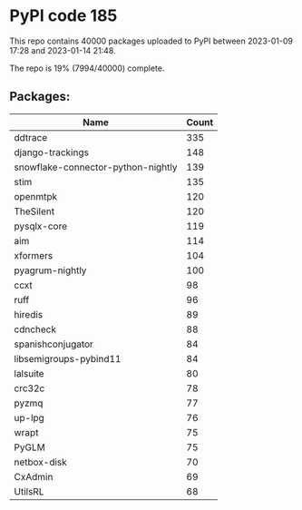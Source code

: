 # PyPI code 185

This repo contains 40000 packages uploaded to PyPI between 
2023-01-09 17:28 and 2023-01-14 21:48.

The repo is 19% (7994/40000) complete.

## Packages:

| Name  | Count |
| ----- | ----- |
| ddtrace | 335 |
| django-trackings | 148 |
| snowflake-connector-python-nightly | 139 |
| stim | 135 |
| openmtpk | 120 |
| TheSilent | 120 |
| pysqlx-core | 119 |
| aim | 114 |
| xformers | 104 |
| pyagrum-nightly | 100 |
| ccxt | 98 |
| ruff | 96 |
| hiredis | 89 |
| cdncheck | 88 |
| spanishconjugator | 84 |
| libsemigroups-pybind11 | 84 |
| lalsuite | 80 |
| crc32c | 78 |
| pyzmq | 77 |
| up-lpg | 76 |
| wrapt | 75 |
| PyGLM | 75 |
| netbox-disk | 70 |
| CxAdmin | 69 |
| UtilsRL | 68 |



